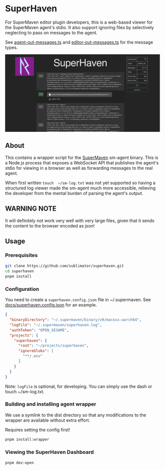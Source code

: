# SuperHaven

For SuperMaven editor plugin developers, this is a web-based viewer for the SuperMaven agent's stdio.
It also support ignoring files by selectively neglecting to pass on messages to the agent.

See [agent-out-messages.ts](src/types/messages/agent-out-messages.ts)
and [editor-out-messages.ts](src/types/messages/editor-out-messages.ts) for the message types.

![dash](public/dash.png)

## About

This contains a wrapper script for the [SuperMaven](https://supermaven.com/) sm-agent binary.
This is a Node.js process that exposes a WebSocket API that publishes the
agent's stdio for viewing in a browser as well as forwarding messages to the real agent.

When first written `touch  ~/sm-log.txt` was not yet supported so having a structured
log viewer made the sm-agent much more accessible, relieving the developer from the
mental burden of parsing the agent's output.

## WARNING NOTE

It will definitely not work very well with very large files, given that
it sends the content to the browser encoded as json!

## Usage

### Prerequisites

```bash
git clone https://github.com/sublimator/superhaven.git
cd superhaven
pnpm install
```

### Configuration

You need to create a `superhaven.config.json` file in ~/.supermaven.
See [docs/superhaven.config.json](docs/superhaven.config.json) for an example.

```json
{
  "binaryDirectory": "~/.supermaven/binary/v9/macosx-aarch64",
  "logFile": "~/.supermaven/superhaven.log",
  "authToken": "OPEN_SESAME",
  "projects": {
    "superhaven": {
      "root": "~/projects/superhaven",
      "ignoreGlobs": [
        "**/.env"
      ]
    }
  }
}
```

Note: `logFile` is optional, for developing.
You can simply use the dash or touch ~/sm-log.txt.

### Building and installing agent wrapper

We use a symlink to the dist directory so that any modifications to the wrapper
are available without extra effort.

Requires setting the config first!

```bash
pnpm install:wrapper
```

### Viewing the SuperHaven Dashboard

```bash
pnpm dev:open
```
